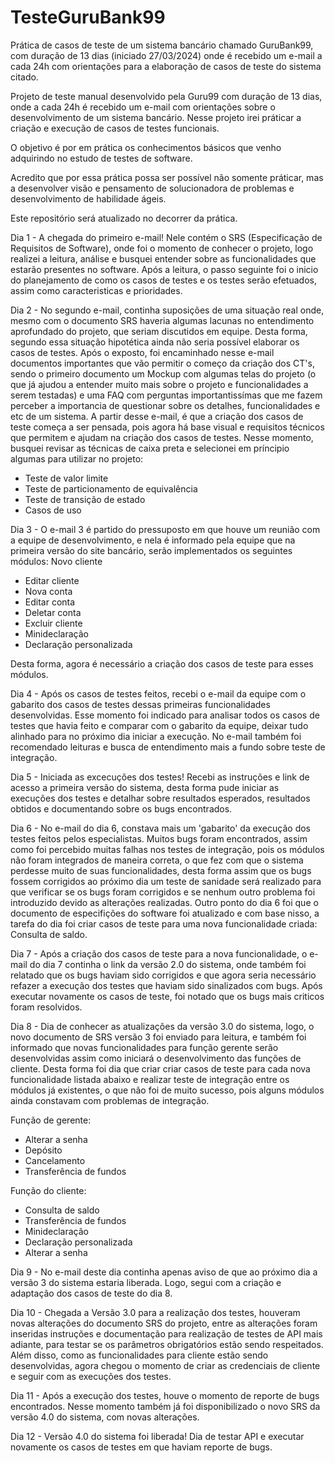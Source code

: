 # TesteGuruBank99
 Prática de casos de teste de um sistema bancário chamado GuruBank99, com duração de 13 dias (iniciado 27/03/2024) onde é recebido um e-mail a cada 24h com orientações para a elaboração de casos de teste do sistema citado.


 Projeto de teste manual desenvolvido pela Guru99 com duração de 13 dias, onde a cada 24h é recebido um e-mail com orientações sobre o desenvolvimento de um sistema bancário. Nesse projeto irei práticar a criação e execução de casos de testes funcionais.

O objetivo é por em prática os conhecimentos básicos que venho adquirindo no estudo de testes de software. 

Acredito que por essa prática possa ser possível não somente práticar, mas a desenvolver visão e pensamento de solucionadora de problemas e desenvolvimento de habilidade ágeis.

Este repositório será atualizado no decorrer da prática.

Dia 1 - A chegada do primeiro e-mail! Nele contém o SRS (Especificação de Requisitos de Software), onde foi o momento de conhecer o projeto, logo realizei a leitura, análise e busquei entender sobre as funcionalidades que estarão presentes no software. Após a leitura, o passo seguinte foi o inicio do planejamento de como os casos de testes e os testes serão efetuados, assim como caracteristicas e prioridades. 

Dia 2 - No segundo e-mail, continha suposições de uma situação real onde, mesmo com o documento SRS haveria algumas lacunas no entendimento aprofundado do projeto, que seriam discutidos em equipe. Desta forma, segundo essa situação hipotética ainda não seria possível elaborar os casos de testes. Após o exposto, foi encaminhado nesse e-mail documentos importantes que vão permitir o começo da criação dos CT's, sendo o primeiro documento um Mockup com algumas telas do projeto (o que já ajudou a entender muito mais sobre o projeto e funcionalidades a serem testadas) e uma FAQ com perguntas importantissímas que me fazem perceber a importancia de questionar sobre os detalhes, funcionalidades e etc de um sistema. A partir desse e-mail, é que a criação dos casos de teste começa a ser pensada, pois agora há base visual e requisitos técnicos que permitem e ajudam na criação dos casos de testes.
Nesse momento, busquei revisar as técnicas de caixa preta e selecionei em príncipio algumas para utilizar no projeto:
- Teste de valor limite
- Teste de particionamento de equivalência
- Teste de transição de estado
- Casos de uso

Dia 3 - O e-mail 3 é partido do pressuposto em que houve um reunião com a equipe de desenvolvimento, e nela é informado pela equipe que na primeira versão do site bancário, serão implementados os seguintes módulos:
Novo cliente
- Editar cliente
- Nova conta
- Editar conta
- Deletar conta
- Excluir cliente
- Minideclaração
- Declaração personalizada

Desta forma, agora é necessário a criação dos casos de teste para esses módulos.

Dia 4 - Após os casos de testes feitos, recebi o e-mail da equipe com o gabarito dos casos de testes dessas primeiras funcionalidades desenvolvidas. Esse momento foi indicado para analisar todos os casos de testes que havia feito e comparar com o gabarito da equipe, deixar tudo alinhado para no próximo dia iniciar a execução. No e-mail também foi recomendado leituras e busca de entendimento mais a fundo sobre teste de integração.

Dia 5 - Iniciada as excecuções dos testes! Recebi as instruções e link de acesso a primeira versão do sistema, desta forma pude iniciar as execuções dos testes e detalhar sobre resultados esperados, resultados obtidos e documentando sobre os bugs encontrados.

Dia 6 - No e-mail do dia 6, constava mais um 'gabarito' da execução dos testes feitos pelos especialistas. Muitos bugs foram encontrados, assim como foi percebido muitas falhas nos testes de integração, pois os módulos não foram integrados de maneira correta, o que fez com que o sistema perdesse muito de suas funcionalidades, desta forma assim que os bugs fossem corrigidos ao próximo dia um teste de sanidade será realizado para que verificar se os bugs foram corrigidos e se nenhum outro problema foi introduzido devido as alterações realizadas.
Outro ponto do dia 6 foi que o documento de especifições do software foi atualizado e com base nisso, a tarefa do dia foi criar casos de teste para uma nova funcionalidade criada: Consulta de saldo.

Dia 7 - Após a criação dos casos de teste para a nova funcionalidade, o e-mail do dia 7 continha o link da versão 2.0 do sistema, onde também foi relatado que os bugs haviam sido corrigidos e que agora seria necessário refazer a execução dos testes que haviam sido sinalizados com bugs. Após executar novamente os casos de teste, foi notado que os bugs mais criticos foram resolvidos. 

Dia 8 - Dia de conhecer as atualizações da versão 3.0 do sistema, logo, o novo documento de SRS versão 3 foi enviado para leitura, e também foi informado que novas funcionalidades para função gerente serão desenvolvidas assim como iniciará o desenvolvimento das funções de cliente. Desta forma foi dia que criar criar casos de teste para cada nova funcionalidade listada abaixo e realizar teste de integração entre os módulos já existentes, o que não foi de muito sucesso, pois alguns módulos ainda constavam com problemas de integração.

Função de gerente:
- Alterar a senha
- Depósito
- Cancelamento
- Transferência de fundos

Função do cliente:
- Consulta de saldo
- Transferência de fundos
- Minideclaração
- Declaração personalizada
- Alterar a senha

Dia 9 - No e-mail deste dia continha apenas aviso de que ao próximo dia a versão 3 do sistema estaria liberada. Logo, segui com a criação e adaptação dos casos de teste do dia 8.

Dia 10 - Chegada a Versão 3.0 para a realização dos testes, houveram novas alterações do documento SRS do projeto, entre as alterações foram inseridas instruções e documentação para realização de testes de API mais adiante, para testar se os parâmetros obrigatórios estão sendo respeitados. 
Além disso, como as funcionalidades para cliente estão sendo desenvolvidas, agora chegou o momento de criar as credenciais de cliente e seguir com as execuções dos testes.

Dia 11 -  Após a execução dos testes, houve o momento de reporte de bugs encontrados.
Nesse momento também já foi disponibilizado o novo SRS da versão 4.0 do sistema, com novas alterações.

Dia 12 - Versão 4.0 do sistema foi liberada! Dia de testar API e executar novamente os casos de testes em que haviam reporte de bugs. 





